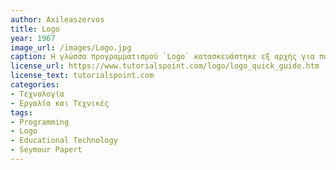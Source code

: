 ```yaml
---
author: Axileaszervos
title: Logo
year: 1967 
image_url: /images/Logo.jpg
caption: Η γλώσσα προγραμματισμού `Logo` κατασκευάστηκε εξ αρχής για παιδιά. Χρησιμοποιεί τεχνικές συναρτησιακού προγραμματισμού και οι εντολές της μοιάζουν αρκετά με καθημερινές λέξης. Οι εντολές αναπαρίστανται στην οθόνη με χρήση γραφικών και σκοπός της συγκεκριμένης γλώσσας είναι, ο μαθητής να διδάξει τον υπολογιστή πώς να μάθει να αντιμετωπίζει και να επιλύει τα ζητήματα που του προκύπτουν και όχι το αντίθετο. Αυτό επιτυγχάνεται μέσα από αλγόριθμους που κατασκευάζει ο μαθητής.
license_url: https://www.tutorialspoint.com/logo/logo_quick_guide.htm
license_text: tutorialspoint.com
categories:
- Τεχνολογία
- Εργαλία και Τεχνικές
tags:
- Programming
- Logo
- Educational Technology
- Seymour Papert
---
```

